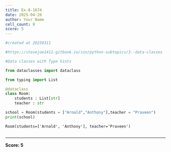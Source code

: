 ```yaml
---
title: Ex-8-1674
date: 2025-04-26
author: Your Name
cell_count: 8
score: 5
---
```


```python
#created at 20250311
```


```python
#https://stevejoe1412.gitbook.io/ssn/python-subtopics/3.-data-classes
```


```python
#Data classes with Type hints
```


```python
from dataclasses import dataclass
```


```python
from typing import List
```


```python
@dataclass
class Room:
    students : List[str]
    teacher : str
```


```python
school = Room(students = ["Arnald","Anthony"],teacher = "Praveen")
print(school)
```

    Room(students=['Arnald', 'Anthony'], teacher='Praveen')



```python

```


---
**Score: 5**